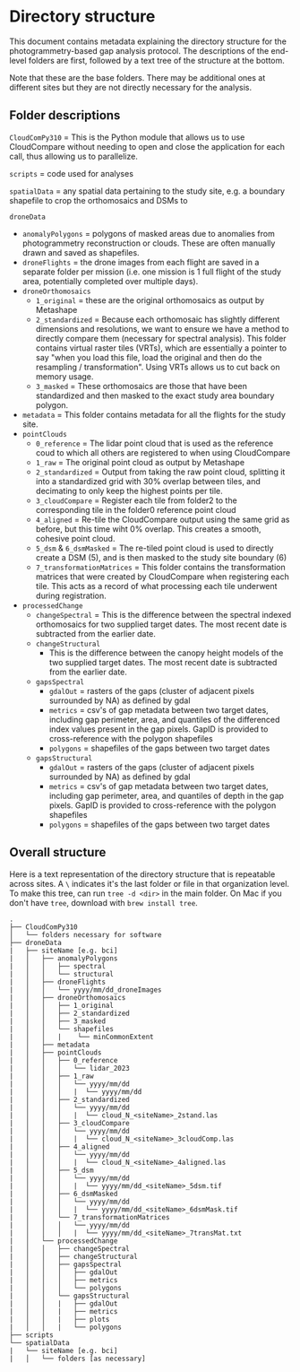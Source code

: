 # Directory structure
This document contains metadata explaining the directory structure for the photogrammetry-based gap analysis protocol. The descriptions of the end-level folders are first, followed by a text tree of the structure at the bottom.

Note that these are the base folders. There may be additional ones at different sites but they are not directly necessary for the analysis.

## Folder descriptions
`CloudComPy310` = This is the Python module that allows us to use CloudCompare without needing to open and close the application for each call, thus allowing us to parallelize.

`scripts` = code used for analyses

`spatialData` = any spatial data pertaining to the study site, e.g. a boundary shapefile to crop the orthomosaics and DSMs to

`droneData`
- `anomalyPolygons` = polygons of masked areas due to anomalies from photogrammetry reconstruction or clouds. These are often manually drawn and saved as shapefiles.
- `droneFlights` = the drone images from each flight are saved in a separate folder per mission (i.e. one mission is 1 full flight of the study area, potentially completed over multiple days). 
- `droneOrthomosaics`
  - `1_original` = these are the original orthomosaics as output by Metashape
  - `2_standardized` = Because each orthomosaic has slightly different dimensions and resolutions, we want to ensure we have a method to directly compare them (necessary for spectral analysis). This folder contains virtual raster tiles (VRTs), which are essentially a pointer to say "when you load this file, load the original and then do the resampling / transformation". Using VRTs allows us to cut back on memory usage.
  - `3_masked` = These orthomosaics are those that have been standardized and then masked to the exact study area boundary polygon.
- `metadata` = This folder contains metadata for all the flights for the study site.
- `pointClouds`
  - `0_reference` = The lidar point cloud that is used as the reference coud to which all others are registered to when using CloudCompare
  - `1_raw` = The original point cloud as output by Metashape
  - `2_standardized` = Output from taking the raw point cloud, splitting it into a standardized grid with 30% overlap between tiles, and decimating to only keep the highest points per tile.
  - `3_cloudCompare` = Register each tile from folder2 to the corresponding tile in the folder0 reference point cloud
  - `4_aligned` = Re-tile the CloudCompare output using the same grid as before, but this time wiht 0% overlap. This creates a smooth, cohesive point cloud.
  - `5_dsm` & `6_dsmMasked` = The re-tiled point cloud is used to directly create a DSM (5), and is then masked to the study site boundary (6)
  - `7_transformationMatrices` = This folder contains the transformation matrices that were created by CloudCompare when registering each tile. This acts as a record of what processing each tile underwent during registration.
- `processedChange`
  - `changeSpectral` = This is the difference between the spectral indexed orthomosaics for two supplied target dates. The most recent date is subtracted from the earlier date.
  - `changeStructural`
    - This is the difference between the canopy height models of the two supplied target dates. The most recent date is subtracted from the earlier date.
  - `gapsSpectral`
    - `gdalOut` = rasters of the gaps (cluster of adjacent pixels surrounded by NA) as defined by gdal
    - `metrics` = csv's of gap metadata between two target dates, including gap perimeter, area, and quantiles of the differenced index values present in the gap pixels. GapID is provided to cross-reference with the polygon shapefiles
    - `polygons` = shapefiles of the gaps between two target dates
  - `gapsStructural`
    - `gdalOut` = rasters of the gaps (cluster of adjacent pixels surrounded by NA) as defined by gdal
    - `metrics` = csv's of gap metadata between two target dates, including gap perimeter, area, and quantiles of depth in the gap pixels. GapID is provided to cross-reference with the polygon shapefiles
    - `polygons` = shapefiles of the gaps between two target dates

## Overall structure
Here is a text representation of the directory structure that is repeatable across sites. A `\` indicates it's the last folder or file in that organization level. To make this tree, can run `tree -d <dir>` in the main folder. On Mac if you don't have `tree`, download with `brew install tree`.

```
.
├── CloudComPy310
│   └── folders necessary for software
├── droneData
|   ├── siteName [e.g. bci]
|   │   ├── anomalyPolygons
|   │   │   ├── spectral
|   │   │   └── structural
|   │   ├── droneFlights
|   │   │   └── yyyy/mm/dd_droneImages
|   │   ├── droneOrthomosaics
|   │   │   ├── 1_original
|   │   │   ├── 2_standardized
|   │   │   ├── 3_masked
|   │   │   └── shapefiles
|   │   │   |    └── minCommonExtent
|   │   ├── metadata
|   │   ├── pointClouds
|   │   │   ├── 0_reference
|   │   │   │   └── lidar_2023
|   │   │   ├── 1_raw
|   │   │   │   └── yyyy/mm/dd
|   │   │   │   |  └── yyyy/mm/dd
|   │   │   ├── 2_standardized
|   │   │   │   └── yyyy/mm/dd
|   │   │   │   |  └── cloud_N_<siteName>_2stand.las
|   │   │   ├── 3_cloudCompare
|   │   │   │   └── yyyy/mm/dd
|   │   │   │   |  └── cloud_N_<siteName>_3cloudComp.las
|   │   │   ├── 4_aligned
|   │   │   │   └── yyyy/mm/dd
|   │   │   │   |  └── cloud_N_<siteName>_4aligned.las
|   │   │   ├── 5_dsm
|   │   │   │   └── yyyy/mm/dd
|   │   │   │   |  └── yyyy/mm/dd_<siteName>_5dsm.tif
|   │   │   ├── 6_dsmMasked
|   │   │   │   └── yyyy/mm/dd
|   │   │   │   |  └── yyyy/mm/dd_<siteName>_6dsmMask.tif
|   │   │   └── 7_transformationMatrices
|   │   │   │   └── yyyy/mm/dd
|   │   │   │   |  └── yyyy/mm/dd_<siteName>_7transMat.txt
|   │   └── processedChange
|   │   │   ├── changeSpectral
|   │   │   ├── changeStructural
|   │   │   ├── gapsSpectral
|   │   │   │   ├── gdalOut
|   │   │   │   ├── metrics
|   │   │   │   └── polygons
|   │   │   └── gapsStructural
|   │   │   |   ├── gdalOut
|   │   │   |   ├── metrics
|   │   │   |   ├── plots
|   │   │   |   └── polygons
├── scripts
└── spatialData
|   └── siteName [e.g. bci]
|   │   └── folders [as necessary]
```
